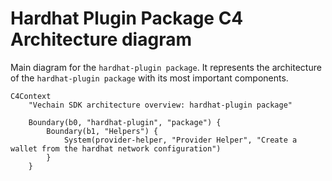# Hardhat Plugin Package C4 Architecture diagram
Main diagram for the `hardhat-plugin package`.
It represents the architecture of the `hardhat-plugin package` with its most important components.

```mermaid
C4Context
    "Vechain SDK architecture overview: hardhat-plugin package"

    Boundary(b0, "hardhat-plugin", "package") {
        Boundary(b1, "Helpers") {
            System(provider-helper, "Provider Helper", "Create a wallet from the hardhat network configuration")
        }
    }
```